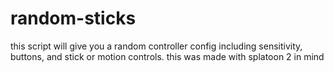 # random-sticks
this script will give you a random controller config including sensitivity, buttons, and stick or motion controls. this was made with splatoon 2 in mind
